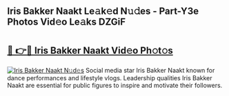 ## Iris Bakker Naakt Le𝚊k𝚎d N𝚞𝚍es - Part-Y3e Photos Vid𝚎o Le𝚊ks DZGiF

# <h2><a href="http://fb7qcn.evod.top/?m=Iris+Bakker+Naakt">🔗 👉🔴 Iris Bakker Naakt Vid𝚎o Ph𝚘t𝚘s</a></h2>

[![Iris Bakker Naakt N𝚞d𝚎s](https://i.imgur.com/8V9OHl7.gif)](http://fb7qcn.evod.top/?m=Iris+Bakker+Naakt)
Social media star Iris Bakker Naakt known for dance performances and lifestyle vlogs. Leadership qualities Iris Bakker Naakt are essential for public figures to inspire and motivate their followers. 
